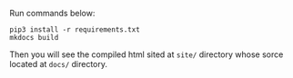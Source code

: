 Run commands below:

```shell
pip3 install -r requirements.txt
mkdocs build
```

Then you will see the compiled html sited at `site/` directory whose sorce located at `docs/` directory.